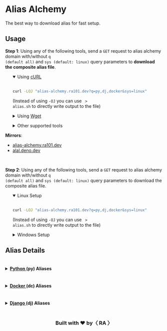 # Alias Alchemy

<indexMarkdown>

The best way to download alias for fast setup.


<h2> Usage </h2>

<b>Step 1</b>: Using any of the following tools, send a <code>GET</code> request to alias alchemy domain with/without <code>q (default all)</code> and <code>sys (default: linux)</code> query parameters to <b>download the composite alias file</b>.
<br>
<ul>
<details open>
	<summary> Using <a href="https://curl.se/"> cURL </a> </summary> <br/>

```bash
curl -LOJ "alias-alchemy.ra101.dev?q=py,dj,docker&sys=linux"
```

(Instead of using <code>-OJ</code> you can use <code> > alias.sh</code> to directly write output to the file)
</details>
</ul>

<ul>
<details>
	<summary> Using <a href="https://www.gnu.org/software/wget/"> Wget </a> </summary> <br/>

```bash
wget --content-disposition "alias-alchemy.ra101.dev?q=py,dj,docker&sys=win"
```

(Instead of using `--content-disposition` you can use ` -O - > alias.cmd` to directly write output to the file)
</details>
</ul>

<ul>
<details>
	<summary> Other supported tools </summary> <br/>

<tools>

<table><tbody>
<tr><td>httpie</td><td><code>httpie</code></td></tr>
</tbody></table>

</tools>

</details>
</ul>

<b>Mirrors</b>:
<ul> <li> <a href="https://alias-alchemy.ra101.dev?q="> alias-alchemy.ra101.dev </a> </li>
<li> <a href="https://alal.deno.dev?q="> alal.deno.dev </a> </li> </ul>

<br/>

<b>Step 2</b>: Using any of the following tools, send a <code>GET</code> request to alias alchemy domain with/without <code>q (default all)</code> and <code>sys (default: linux)</code> query parameters to download the composite alias file.
<br>
<ul>
<details open>
	<summary> Linux Setup </summary> <br/>

```bash
curl -LOJ "alias-alchemy.ra101.dev?q=py,dj,docker&sys=linux"
```

(Instead of using <code>-OJ</code> you can use <code> > alias.sh</code> to directly write output to the file)
</details>
</ul>

<ul>
<details>
	<summary> Windows Setup </a> </summary> <br/>

```bash
wget --content-disposition "alias-alchemy.ra101.dev?q=py,dj,docker&sys=win"
```

(Instead of using <code>--content-disposition</code> you can use <code> -O - > alias.cmd</code> to directly write output to the file)
</details>
</ul>


<h2> Alias Details </h2>

<aliasText>
<details>
	<summary> <h4 style="display:inline-block;"> <a href="https://www.python.org/"> Python </a> (py) Aliases </h4> </summary>
<ul><details open class="linux-details">
	<summary>Linux Aliases (<code>.python.alias.sh</code>)</summary> <br/>

```bash
# Python Aliases

```

</details></ul>
<ul><details class="win-details">
	<summary>Windows Aliases (<code>.python.alias.cmd</code>)</summary> <br/>

```bash
# Python Aliases

```

</details></ul>
</details>

<details>
	<summary> <h4 style="display:inline-block;"> <a href="https://www.docker.com/"> Docker </a> (dc) Aliases </h4> </summary>
<ul><details open class="linux-details">
	<summary>Linux Aliases (<code>.docker.alias.sh</code>)</summary> <br/>

```bash
# Docker Aliases

```

</details></ul>
<ul><details class="win-details">
	<summary>Windows Aliases (<code>.docker.alias.cmd</code>)</summary> <br/>

```bash
# Docker Aliases

```

</details></ul>
</details>

<details>
	<summary> <h4 style="display:inline-block;"> <a href="https://www.djangoproject.com/"> Django </a> (dj) Aliases </h4> </summary>
<ul><details open class="linux-details">
	<summary>Linux Aliases (<code>.django.alias.sh</code>)</summary> <br/>

```bash
# Django Aliases

```

</details></ul>
<ul><details class="win-details">
	<summary>Windows Aliases (<code>.django.alias.cmd</code>)</summary> <br/>

```bash
# Django Aliases

```

</details></ul>
</details>


</aliasText>


<div align="center">
  <h3> Built with <b>❤️</b> by<b>〈 RA 〉</b></h3>

</div>

</indexMarkdown>
